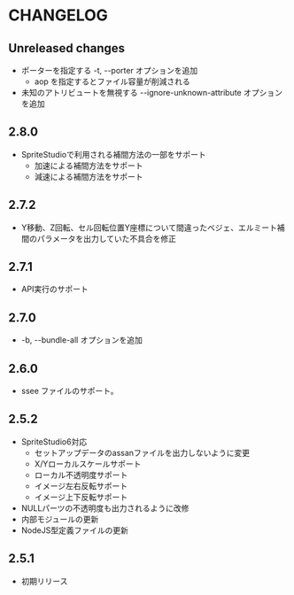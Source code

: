 # CHANGELOG

## Unreleased changes

* ポーターを指定する -t, --porter オプションを追加
  * aop を指定するとファイル容量が削減される
* 未知のアトリビュートを無視する --ignore-unknown-attribute オプションを追加

## 2.8.0

* SpriteStudioで利用される補間方法の一部をサポート
  * 加速による補間方法をサポート
  * 減速による補間方法をサポート

## 2.7.2

* Y移動、Z回転、セル回転位置Y座標について間違ったベジェ、エルミート補間のパラメータを出力していた不具合を修正

## 2.7.1
* API実行のサポート

## 2.7.0
* -b, --bundle-all オプションを追加

## 2.6.0
* ssee ファイルのサポート。

## 2.5.2
* SpriteStudio6対応
  * セットアップデータのassanファイルを出力しないように変更
  * X/Yローカルスケールサポート
  * ローカル不透明度サポート
  * イメージ左右反転サポート
  * イメージ上下反転サポート
* NULLパーツの不透明度も出力されるように改修
* 内部モジュールの更新
* NodeJS型定義ファイルの更新

## 2.5.1
* 初期リリース
